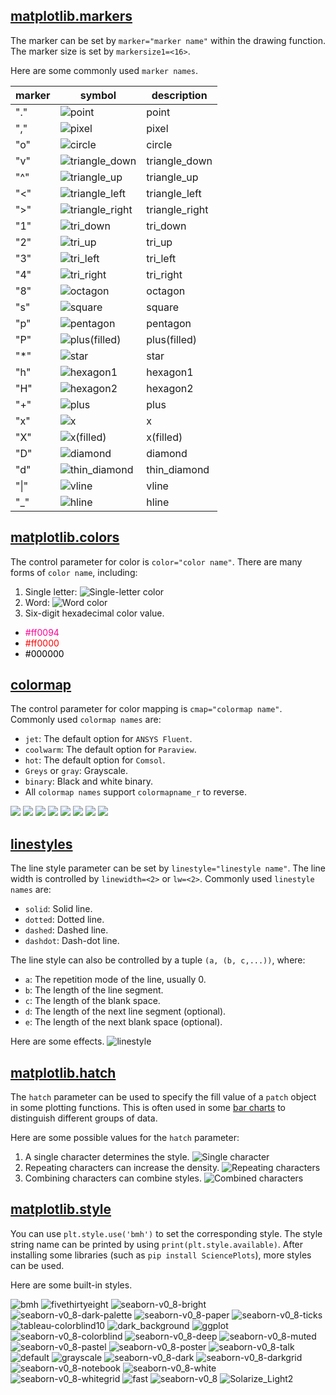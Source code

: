 ## [matplotlib.markers](https://matplotlib.org/stable/api/markers_api.html)

The marker can be set by `marker="marker name"` within the drawing function. The marker size is set by `markersize1=<16>`.

Here are some commonly used `marker names`.


|marker|symbol|description|
|-|-|-|
|"."|![point](image/marker/m00.webp)|point|
|","|![pixel](image/marker/m01.webp)|pixel|
|"o"|![circle](image/marker/m02.webp)|circle|
|"v"|![triangle_down](image/marker/m03.webp)|triangle_down|
|"^"|![triangle_up](image/marker/m04.webp)|triangle_up|
|"<"|![triangle_left](image/marker/m05.webp)|triangle_left|
|">"|![triangle_right](image/marker/m06.webp)|triangle_right|
|"1"|![tri_down](image/marker/m07.webp)|tri_down|
|"2"|![tri_up](image/marker/m08.webp)|tri_up|
|"3"|![tri_left](image/marker/m09.webp)|tri_left|
|"4"|![tri_right](image/marker/m10.webp)|tri_right|
|"8"|![octagon](image/marker/m11.webp)|octagon|
|"s"|![square](image/marker/m12.webp)|square|
|"p"|![pentagon](image/marker/m13.webp)|pentagon|
|"P"|![plus(filled)](image/marker/m23.webp)|plus(filled)|
|"*"|![star](image/marker/m14.webp)|star|
|"h"|![hexagon1](image/marker/m15.webp)|hexagon1|
|"H"|![hexagon2](image/marker/m16.webp)|hexagon2|
|"+"|![plus](image/marker/m17.webp)|plus|
|"x"|![x](image/marker/m18.webp)|x|
|"X"|![x(filled)](image/marker/m24.webp)|x(filled)|
|"D"|![diamond](image/marker/m19.webp)|diamond|
|"d"|![thin_diamond](image/marker/m20.webp)|thin_diamond|
|"\|"|![vline](image/marker/m21.webp)|vline|
|"_"|![hline](image/marker/m22.webp)|hline|


## [matplotlib.colors](https://matplotlib.org/stable/gallery/color/named_colors.html)

The control parameter for color is `color="color name"`. There are many forms of `color name`, including:
1. Single letter:
![Single-letter color](image/color/named_colors_2.png)
2. Word:
![Word color](image/color/named_colors_1.png)
3. Six-digit hexadecimal color value.

+ <font color="#ff0094">#ff0094</font>
+ <font color="#ff0000">#ff0000</font>
+ <font color="#000000">#000000</font>

## [colormap](https://matplotlib.org/stable/gallery/color/colormap_reference.html)

The control parameter for color mapping is `cmap="colormap name"`. Commonly used `colormap names` are:

+ `jet`: The default option for `ANSYS Fluent`.
+ `coolwarm`: The default option for `Paraview`.
+ `hot`: The default option for `Comsol`.
+ `Greys` or `gray`: Grayscale.
+ `binary`: Black and white binary.
+ All `colormap names` support `colormapname_r` to reverse.


![](image/cmap/cmap_1.png)
![](image/cmap/cmap_2.png)
![](image/cmap/cmap_3.png)
![](image/cmap/cmap_4.png)
![](image/cmap/cmap_5.png)
![](image/cmap/cmap_6.png)
![](image/cmap/cmap_7.png)
![](image/cmap/cmap_8.png)


## [linestyles](https://matplotlib.org/stable/gallery/lines_bars_and_markers/linestyles.html)

The line style parameter can be set by `linestyle="linestyle name"`. The line width is controlled by `linewidth=<2>` or `lw=<2>`. Commonly used `linestyle names` are:

+ `solid`: Solid line.
+ `dotted`: Dotted line.
+ `dashed`: Dashed line.
+ `dashdot`: Dash-dot line.

The line style can also be controlled by a tuple `(a, (b, c,...))`, where:

+ `a`: The repetition mode of the line, usually 0.
+ `b`: The length of the line segment.
+ `c`: The length of the blank space.
+ `d`: The length of the next line segment (optional).
+ `e`: The length of the next blank space (optional).

Here are some effects.
![linestyle](image/ls/linestyle.png)


## [matplotlib.hatch](https://matplotlib.org/stable/gallery/shapes_and_collections/hatch_style_reference.html)

The `hatch` parameter can be used to specify the fill value of a `patch` object in some plotting functions. This is often used in some [bar charts](https://matplotlib.org/stable/gallery/shapes_and_collections/hatch_demo.html) to distinguish different groups of data.

Here are some possible values for the `hatch` parameter:
1. A single character determines the style.
![Single character](image/hatch/hatch_1.webp)
2. Repeating characters can increase the density.
![Repeating characters](image/hatch/hatch_2.webp)
3. Combining characters can combine styles.
![Combined characters](image/hatch/hatch_3.webp)


## [matplotlib.style](https://matplotlib.org/stable/gallery/style_sheets/style_sheets_reference.html)

You can use `plt.style.use('bmh')` to set the corresponding style. The style string name can be printed by using `print(plt.style.available)`. After installing some libraries (such as `pip install SciencePlots`), more styles can be used.

Here are some built-in styles.


![bmh](image/style/bmh.png)
![fivethirtyeight](image/style/fivethirtyeight.png)
![seaborn-v0_8-bright](image/style/seaborn-v0_8-bright.png)
![seaborn-v0_8-dark-palette](image/style/seaborn-v0_8-dark-palette.png)
![seaborn-v0_8-paper](image/style/seaborn-v0_8-paper.png)
![seaborn-v0_8-ticks](image/style/seaborn-v0_8-ticks.png)
![tableau-colorblind10](image/style/tableau-colorblind10.png)
![dark_background](image/style/dark_background.png)
![ggplot](image/style/ggplot.png)
![seaborn-v0_8-colorblind](image/style/seaborn-v0_8-colorblind.png)
![seaborn-v0_8-deep](image/style/seaborn-v0_8-deep.png)
![seaborn-v0_8-muted](image/style/seaborn-v0_8-muted.png)
![seaborn-v0_8-pastel](image/style/seaborn-v0_8-pastel.png)
![seaborn-v0_8-poster](image/style/seaborn-v0_8-poster.png)
![seaborn-v0_8-talk](image/style/seaborn-v0_8-talk.png)
![default](image/style/default.png)
![grayscale](image/style/grayscale.png)
![seaborn-v0_8-dark](image/style/seaborn-v0_8-dark.png)
![seaborn-v0_8-darkgrid](image/style/seaborn-v0_8-darkgrid.png)
![seaborn-v0_8-notebook](image/style/seaborn-v0_8-notebook.png)
![seaborn-v0_8-white](image/style/seaborn-v0_8-white.png)
![seaborn-v0_8-whitegrid](image/style/seaborn-v0_8-whitegrid.png)
![fast](image/style/fast.png)
![seaborn-v0_8](image/style/seaborn-v0_8.png)
![Solarize_Light2](image/style/Solarize_Light2.png)
